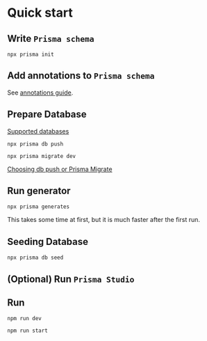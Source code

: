 # Quick start

## Write `Prisma schema`

```
npx prisma init
```

## Add annotations to `Prisma schema`

See [annotations guide](../guides/annotations.md).

## Prepare Database

[Supported databases](https://www.prisma.io/docs/reference/database-reference/supported-databases)

```
npx prisma db push
```

```
npx prisma migrate dev
```

[Choosing db push or Prisma Migrate](https://www.prisma.io/docs/concepts/components/prisma-migrate/db-push#choosing-db-push-or-prisma-migrate)

## Run generator

```
npx prisma generates
```

This takes some time at first, but it is much faster after the first run.

## Seeding Database

```
npx prisma db seed
```

## (Optional) Run `Prisma Studio`

## Run

```
npm run dev
```

```
npm run start
```
